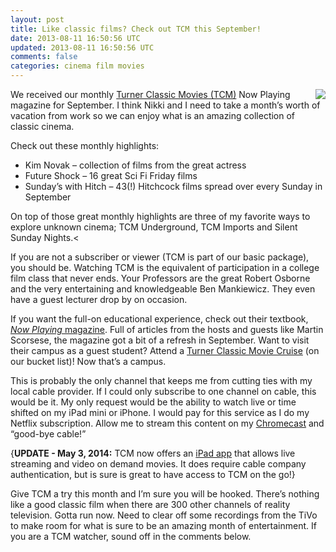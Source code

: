 ```yaml
---           
layout: post
title: Like classic films? Check out TCM this September!
date: 2013-08-11 16:50:56 UTC
updated: 2013-08-11 16:50:56 UTC
comments: false
categories: cinema film movies
---
```


<img border="0" src="http://1.bp.blogspot.com/-SoR1QZl9xok/Uge2_ZI2szI/AAAAAAABLIQ/IDmvd1bftzo/s1600/TCM+Now+Playing+-+September+2013.png" align="right" />We received our monthly [Turner Classic Movies (TCM)](http://www.tcm.com/) Now Playing magazine for September. I think Nikki and I need to take a month’s worth of vacation from work so we can enjoy what is an amazing collection of classic cinema.

<!--more-->

Check out these monthly highlights:

* Kim Novak – collection of films from the great actress
* Future Shock – 16 great Sci Fi Friday films
* Sunday’s with Hitch – 43(!) Hitchcock films spread over every Sunday in September
 
On top of those great monthly highlights are three of my favorite ways to explore unknown cinema; TCM Underground, TCM Imports and Silent Sunday Nights.<

If you are not a subscriber or viewer (TCM is part of our basic package), you should be. Watching TCM is the equivalent of participation in a college film class that never ends. Your Professors are the great Robert Osborne and the very entertaining and knowledgeable Ben Mankiewicz. They even have a guest lecturer drop by on occasion. 

If you want the full-on educational experience, check out their textbook, [*Now Playing* magazine](http://goo.gl/b4e4nv). Full of articles from the hosts and guests like Martin Scorsese, the magazine got a bit of a refresh in September. Want to visit their campus as a guest student? Attend a [Turner Classic Movie Cruise](http://www.tcmcruise.com) (on our bucket list)! Now that’s a campus.

This is probably the only channel that keeps me from cutting ties with my local cable provider. If I could only subscribe to one channel on cable, this would be it. My only request would be the ability to watch live or time shifted on my iPad mini or iPhone. I would pay for this service as I do my Netflix subscription. Allow me to stream this content on my [Chromecast](http://www.docstechnotes.com/2013/08/chromecast-unboxing-setup-and-usage.html) and “good-bye cable!”

{**UPDATE - May 3, 2014:** TCM now offers an [iPad app](http://www.docstechnotes.com/2013/12/2013-appvent-calendar-day-15-coderunner.html) that allows live streaming and video on demand movies. It does require cable company authentication, but is sure is great to have access to TCM on the go!} 

Give TCM a try this month and I’m sure you will be hooked. There’s nothing like a good classic film when there are 300 other channels of reality television. Gotta run now. Need to clear off some recordings from the TiVo to make room for what is sure to be an amazing month of entertainment. If you are a TCM watcher, sound off in the comments below.